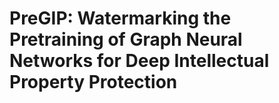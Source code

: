 # PreGIP: Watermarking the Pretraining of Graph Neural Networks for Deep Intellectual Property Protection
